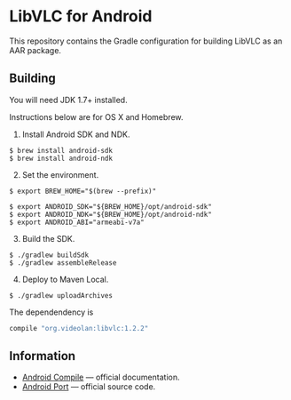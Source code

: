 # LibVLC for Android

This repository contains the Gradle configuration for building LibVLC as an AAR package.

## Building

You will need JDK 1.7+ installed.

Instructions below are for OS X and Homebrew.

1. Install Android SDK and NDK.

  ```
  $ brew install android-sdk
  $ brew install android-ndk
  ```

2. Set the environment.

  ```
  $ export BREW_HOME="$(brew --prefix)"

  $ export ANDROID_SDK="${BREW_HOME}/opt/android-sdk"
  $ export ANDROID_NDK="${BREW_HOME}/opt/android-ndk"
  $ export ANDROID_ABI="armeabi-v7a"
  ```

3. Build the SDK.

  ```
  $ ./gradlew buildSdk
  $ ./gradlew assembleRelease
  ```

4. Deploy to Maven Local.

  ```
  $ ./gradlew uploadArchives
  ```

  The dependendency is

  ```groovy
  compile "org.videolan:libvlc:1.2.2"
  ```

## Information

* [Android Compile](https://wiki.videolan.org/AndroidCompile) — official documentation.
* [Android Port](https://git.videolan.org/?p=vlc-ports/android.git) — official source code.
